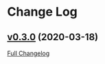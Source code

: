 # Change Log

## [v0.3.0](https://github.com/tdhite/kwite-operator/releases/tag/v0.3.0) (2020-03-18)
[Full Changelog](https://github.com/tdhite/kwite-operator/compare/v0.2.0...v0.3.0)
